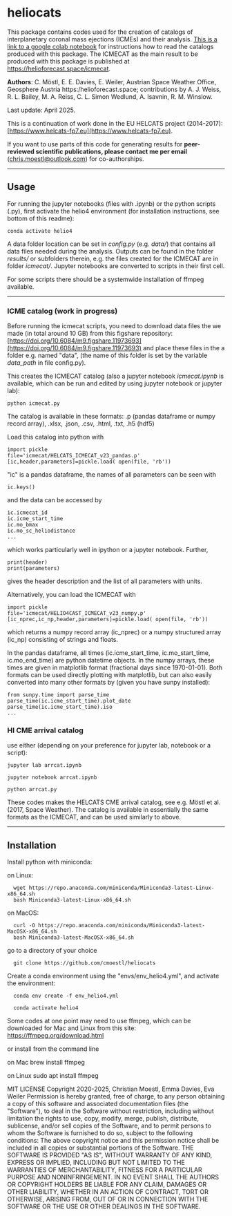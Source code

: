 # heliocats

This package contains codes used for the creation of catalogs of interplanetary coronal mass ejections (ICMEs) and their analysis. [This is a link to a google colab notebook](https://colab.research.google.com/drive/1_zJMGJnX3XJx7FCHD04SC3Y0KCMdDGMz) for instructions how to read the catalogs produced with this package. The ICMECAT as the main result to be produced with this package is published at https://helioforecast.space/icmecat.


**Authors**: C. Möstl, E. E. Davies, E. Weiler, Austrian Space Weather Office, Geosphere Austria https:/helioforecast.space; contributions by A. J. Weiss, R. L. Bailey, M. A. Reiss, C. L. Simon Wedlund, A. Isavnin, R. M. Winslow.

Last update: April 2025.

This is a continuation of work done in the EU HELCATS project (2014-2017): [https://www.helcats-fp7.eu](https://www.helcats-fp7.eu). 

If you want to use parts of this code for generating results for **peer-reviewed scientific publications, 
please contact me per email** (chris.moestl@outlook.com) for co-authorships.


---
## Usage

For running the jupyter notebooks (files with .ipynb) or the python scripts (.py), first activate the helio4 environment (for installation instructions, see bottom of this readme):

    conda activate helio4

A data folder location can be set in *config.py* (e.g. *data/*) that contains all data files needed during the analysis. Outputs can be found in the folder *results/* or subfolders therein, e.g. the files created for the ICMECAT are in folder *icmecat/*. Jupyter notebooks are converted to scripts in their first cell.
    
For some scripts there should be a systemwide installation of ffmpeg available.
    
---



### ICME catalog (work in progress)

Before running the icmecat scripts, you need to download data files the we made (in total around 10 GB) from this figshare repository: 
[https://doi.org/10.6084/m9.figshare.11973693](https://doi.org/10.6084/m9.figshare.11973693)
and place these files in the a folder e.g. named "data", 
(the name of this folder is set by the variable *data_path* in file config.py).

This creates the ICMECAT catalog (also a jupyter notebook *icmecat.ipynb* is available, which can be run and edited by using jupyter notebook or jupyter lab):

    python icmecat.py

The catalog is available in these formats: .p (pandas dataframe or numpy record array), .xlsx, .json, .csv, .html, .txt, .h5 (hdf5)   

Load this catalog into python with 

    import pickle
    file='icmecat/HELCATS_ICMECAT_v23_pandas.p'
    [ic,header,parameters]=pickle.load( open(file, 'rb'))
    
    
"ic" is a pandas dataframe, the names of all parameters can be seen with 

    ic.keys()

and the data can be accessed by
    
    ic.icmecat_id
    ic.icme_start_time
    ic.mo_bmax
    ic.mo_sc_heliodistance
    ...

which works particularly well in ipython or a jupyter notebook. Further, 

    print(header)
    print(parameters)
    
gives the header description and the list of all parameters with units.     

Alternatively, you can load the ICMECAT with 

    import pickle
    file='icmecat/HELIO4CAST_ICMECAT_v23_numpy.p'
    [ic_nprec,ic_np,header,parameters]=pickle.load( open(file, 'rb'))  

which returns a numpy record array (ic_nprec) or a numpy structured array (ic_np) consisting of strings and floats.

In the pandas dataframe, all times (ic.icme_start_time, ic.mo_start_time, ic.mo_end_time) are python datetime objects. 
In the numpy arrays, these times are given in matplotlib format (fractional days since 1970-01-01). 
Both formats can be used directly plotting with matplotlib, but can also easily 
converted into many other formats by (given you have sunpy installed):

    from sunpy.time import parse_time
    parse_time(ic.icme_start_time).plot_date
    parse_time(ic.icme_start_time).iso
    ...


### HI CME arrival catalog 

use either (depending on your preference for jupyter lab, notebook or a script):

    jupyter lab arrcat.ipynb
  
    jupyter notebook arrcat.ipynb

    python arrcat.py
    
These codes makes the HELCATS CME arrival catalog, see e.g. Möstl et al. (2017, Space Weather). The catalog is available in essentially the same formats as the ICMECAT, and can be used similarly to above.




---

## Installation 

Install python with miniconda:

on Linux:

	  wget https://repo.anaconda.com/miniconda/Miniconda3-latest-Linux-x86_64.sh
	  bash Miniconda3-latest-Linux-x86_64.sh

on MacOS:

	  curl -O https://repo.anaconda.com/miniconda/Miniconda3-latest-MacOSX-x86_64.sh
	  bash Miniconda3-latest-MacOSX-x86_64.sh

go to a directory of your choice

	  git clone https://github.com/cmoestl/heliocats
	  

Create a conda environment using the "envs/env_helio4.yml", and activate the environment:

	  conda env create -f env_helio4.yml

	  conda activate helio4


Some codes at one point may need to use ffmpeg, which can be downloaded for Mac and Linux from this site: https://ffmpeg.org/download.html

or install from the command line

on Mac 
	  brew install ffmpeg

on Linux
	  sudo apt install ffmpeg




MIT LICENSE
Copyright 2020-2025, Christian Moestl, Emma Davies, Eva Weiler
Permission is hereby granted, free of charge, to any person obtaining a copy of this 
software and associated documentation files (the "Software"), to deal in the Software
without restriction, including without limitation the rights to use, copy, modify, 
merge, publish, distribute, sublicense, and/or sell copies of the Software, and to 
permit persons to whom the Software is furnished to do so, subject to the following 
conditions:
The above copyright notice and this permission notice shall be included in all copies 
or substantial portions of the Software.
THE SOFTWARE IS PROVIDED "AS IS", WITHOUT WARRANTY OF ANY KIND, EXPRESS OR IMPLIED, 
INCLUDING BUT NOT LIMITED TO THE WARRANTIES OF MERCHANTABILITY, FITNESS FOR A
PARTICULAR PURPOSE AND NONINFRINGEMENT. IN NO EVENT SHALL THE AUTHORS OR COPYRIGHT 
HOLDERS BE LIABLE FOR ANY CLAIM, DAMAGES OR OTHER LIABILITY, WHETHER IN AN ACTION OF 
CONTRACT, TORT OR OTHERWISE, ARISING FROM, OUT OF OR IN CONNECTION WITH THE SOFTWARE 
OR THE USE OR OTHER DEALINGS IN THE SOFTWARE.

